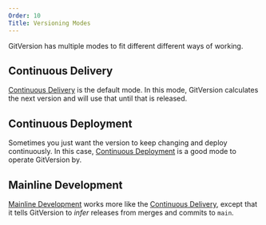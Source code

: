 ```yaml
---
Order: 10
Title: Versioning Modes
---
```


GitVersion has multiple modes to fit different different ways of working.

## Continuous Delivery

[Continuous Delivery](./continuous-delivery) is the default mode. In
this mode, GitVersion calculates the next version and will use that until that
is released.

## Continuous Deployment

Sometimes you just want the version to keep changing and deploy continuously.
In this case, [Continuous Deployment](./continuous-deployment) is a
good mode to operate GitVersion by.

## Mainline Development

[Mainline Development](./mainline-development) works more like the
[Continuous Delivery](./continuous-delivery), except that it tells
GitVersion to *infer* releases from merges and commits to `main`.
